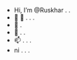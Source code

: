 - Hi, I’m @Ruskhar . . 
- 👀 👀 . . .
- 🌱 . 
- 💞️ . . 
- 📫 . . . 
- ni . . . 

<!---
Ruskhar/Ruskhar is a ✨ special ✨ repository because its `README.md` (this file) appears on your GitHub profile.
You can click the Preview link to take a look at your changes.
--->
